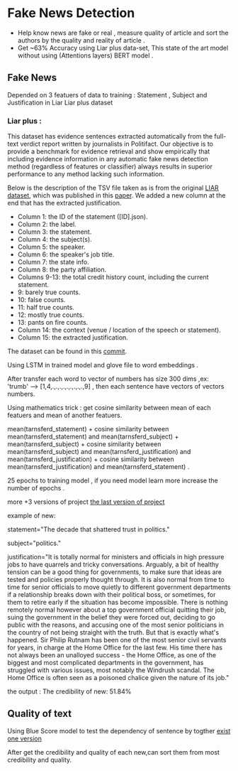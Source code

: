 # Fake News Detection

- Help know news are fake or real , measure quality of article and sort the authors by the quality and reality of article .
- Get ~63% Accuracy using Liar plus data-set, This state of the art  model without using (Attentions layers) BERT model .



## Fake News

Depended on 3 featuers of data to training : Statement , Subject and Justification in Liar Liar plus dataset 


### Liar plus :

This dataset has evidence sentences extracted automatically from the full-text verdict report written by journalists in Politifact. Our objective is to provide a benchmark for evidence retrieval and show empirically that including evidence information in any automatic fake news detection method (regardless of features or classifier) always results in superior performance to any method lacking such information.

Below is the description of the TSV file taken as is from the original [LIAR dataset](https://www.aclweb.org/anthology/W18-5513/), which was published in this [paper](https://www.aclweb.org/anthology/P17-2067/). We added a new column at the end that has the extracted justification.

- Column 1: the ID of the statement ([ID].json).
- Column 2: the label.
- Column 3: the statement.
- Column 4: the subject(s).
- Column 5: the speaker.
- Column 6: the speaker's job title.
- Column 7: the state info.
- Column 8: the party affiliation.
- Columns 9-13: the total credit history count, including the current statement.
- 9: barely true counts.
- 10: false counts.
- 11: half true counts.
- 12: mostly true counts.
- 13: pants on fire counts.
- Column 14: the context (venue / location of the speech or statement).
- Column 15: the extracted justification.

The dataset can be found in this [commit](https://github.com/smara97/FakeNews/tree/master/liar-plus).

Using LSTM in trained model and glove file to word embeddings .

After transfer each word to vector of numbers has size 300 dims ,ex:
'trumb' --> [1,4,.,.,.,.,.,.,.,.,.,9] , then each sentence have vectors of vectors numbers.

Using mathematics trick :
get cosine similarity between mean of each featuers and mean of another featuers.

mean(tarnsferd_statement) + cosine similarity between mean(tarnsferd_statement) and mean(tarnsferd_subject) + mean(tarnsferd_subject) + cosine similarity between mean(tarnsferd_subject) and mean(tarnsferd_justification) and mean(tarnsferd_justification) + cosine similarity between mean(tarnsferd_justification) and mean(tarnsferd_statement) .


25 epochs to training model , if you need model learn more increase the number of epochs .

more +3 versions of project [the last version of project](https://github.com/smara97/FakeNews/blob/master/liarplus_version_1.ipynb)

example of new:

statement="The decade that shattered trust in politics."

subject="politics."

justification="It is totally normal for ministers and officials in high pressure jobs to have quarrels and tricky conversations.
Arguably, a bit of healthy tension can be a good thing for governments, to make sure that ideas are tested and policies properly thought through.
It is also normal from time to time for senior officials to move quietly to different government departments if a relationship breaks down with their political boss, or sometimes, for them to retire early if the situation has become impossible.
There is nothing remotely normal however about a top government official quitting their job, suing the government in the belief they were forced out, deciding to go public with the reasons, and accusing one of the most senior politicians in the country of not being straight with the truth.
But that is exactly what's happened. Sir Philip Rutnam has been one of the most senior civil servants for years, in charge at the Home Office for the last few.
His time there has not always been an unalloyed success - the Home Office, as one of the biggest and most complicated departments in the government, has struggled with various issues, most notably the Windrush scandal. The Home Office is often seen as a poisoned chalice given the nature of its job."


the output : The credibility of new: 51.84%


## Quality of text 

Using Blue Score model to test the dependency of sentence by togther 
[exist one version](https://github.com/smara97/FakeNews/blob/master/quality_text_version1_.ipynb)


After get the credibility and quality of each new,can sort them from most credibility and quality.  

